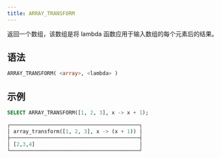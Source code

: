```yaml
---
title: ARRAY_TRANSFORM
---
```


返回一个数组，该数组是将 lambda 函数应用于输入数组的每个元素后的结果。

## 语法

```sql
ARRAY_TRANSFORM( <array>, <lambda> )
```

## 示例

```sql
SELECT ARRAY_TRANSFORM([1, 2, 3], x -> x + 1);

┌──────────────────────────────────────────┐
│ array_transform([1, 2, 3], x -> (x + 1)) │
├──────────────────────────────────────────┤
│ [2,3,4]                                  │
└──────────────────────────────────────────┘
```